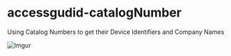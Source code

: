 # accessgudid-catalogNumber
Using Catalog Numbers to get their Device Identifiers and Company Names

![Imgur](https://imgur.com/3tsiAx7.jpg)
